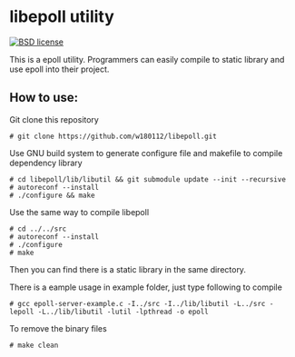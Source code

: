 # libepoll utility

[![BSD license](https://img.shields.io/badge/License-BSD-blue.svg)](https://opensource.org/licenses/BSD-3-Clause)

This is a epoll utility. Programmers can easily compile to static library and use epoll into their project.

## How to use:

Git clone this repository

	# git clone https://github.com/w180112/libepoll.git

Use GNU build system to generate configure file and makefile to compile dependency library

	# cd libepoll/lib/libutil && git submodule update --init --recursive
	# autoreconf --install 
	# ./configure && make

Use the same way to compile libepoll

	# cd ../../src
	# autoreconf --install
	# ./configure
	# make

Then you can find there is a static library in the same directory.

There is a eample usage in example folder, just type following to compile

	# gcc epoll-server-example.c -I../src -I../lib/libutil -L../src -lepoll -L../lib/libutil -lutil -lpthread -o epoll

To remove the binary files

	# make clean
